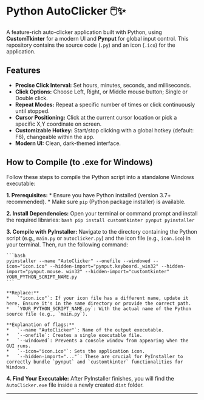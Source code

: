 # Python AutoClicker 🖱️✨

A feature-rich auto-clicker application built with Python, using **CustomTkinter** for a modern UI and **Pynput** for global input control. This repository contains the source code (`.py`) and an icon (`.ico`) for the application.

## Features

*   **Precise Click Interval:** Set hours, minutes, seconds, and milliseconds.
*   **Click Options:** Choose Left, Right, or Middle mouse button; Single or Double click.
*   **Repeat Modes:** Repeat a specific number of times or click continuously until stopped.
*   **Cursor Positioning:** Click at the current cursor location or pick a specific X,Y coordinate on screen.
*   **Customizable Hotkey:** Start/stop clicking with a global hotkey (default: F6), changeable within the app.
*   **Modern UI:** Clean, dark-themed interface.

## How to Compile (to .exe for Windows)

Follow these steps to compile the Python script into a standalone Windows executable:

**1. Prerequisites:**
    *   Ensure you have Python installed (version 3.7+ recommended).
    *   Make sure `pip` (Python package installer) is available.

**2. Install Dependencies:**
    Open your terminal or command prompt and install the required libraries:
    ```bash
    pip install customtkinter pynput pyinstaller
    ```

**3. Compile with PyInstaller:**
    Navigate to the directory containing the Python script (e.g., `main.py` or `autoclicker.py`) and the icon file (e.g., `icon.ico`) in your terminal. Then, run the following command:

    ```bash
    pyinstaller --name "AutoClicker" --onefile --windowed --icon="icon.ico" --hidden-import="pynput.keyboard._win32" --hidden-import="pynput.mouse._win32" --hidden-import="customtkinter" YOUR_PYTHON_SCRIPT_NAME.py
    ```

    **Replace:**
    *   `"icon.ico"`: If your icon file has a different name, update it here. Ensure it's in the same directory or provide the correct path.
    *   `YOUR_PYTHON_SCRIPT_NAME.py`: With the actual name of the Python source file (e.g., `main.py`).

    **Explanation of flags:**
    *   `--name "AutoClicker"`: Name of the output executable.
    *   `--onefile`: Creates a single executable file.
    *   `--windowed`: Prevents a console window from appearing when the GUI runs.
    *   `--icon="icon.ico"`: Sets the application icon.
    *   `--hidden-import="..."`: These are crucial for PyInstaller to correctly bundle `pynput` and `customtkinter` functionalities for Windows.

**4. Find Your Executable:**
    After PyInstaller finishes, you will find the `AutoClicker.exe` file inside a newly created `dist` folder.

---
